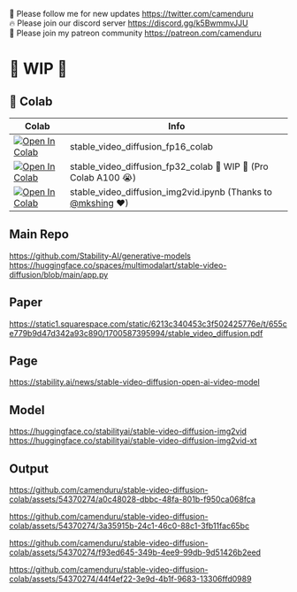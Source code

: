 🐣 Please follow me for new updates https://twitter.com/camenduru <br />
🔥 Please join our discord server https://discord.gg/k5BwmmvJJU <br />
🥳 Please join my patreon community https://patreon.com/camenduru <br />

# 🚦 WIP 🚦

## 🦒 Colab

| Colab | Info
| --- | --- |
[![Open In Colab](https://colab.research.google.com/assets/colab-badge.svg)](https://colab.research.google.com/github/camenduru/stable-video-diffusion-colab/blob/main/stable_video_diffusion_fp16_colab.ipynb) | stable_video_diffusion_fp16_colab
[![Open In Colab](https://colab.research.google.com/assets/colab-badge.svg)](https://colab.research.google.com/github/camenduru/stable-video-diffusion-colab/blob/main/stable_video_diffusion_fp32_colab.ipynb) | stable_video_diffusion_fp32_colab 🚦 WIP 🚦 (Pro Colab A100 😭)
[![Open In Colab](https://colab.research.google.com/assets/colab-badge.svg)](https://colab.research.google.com/github/mkshing/notebooks/blob/main/stable_video_diffusion_img2vid.ipynb) | stable_video_diffusion_img2vid.ipynb (Thanks to [@mkshing](https://twitter.com/mk1stats) ❤)

## Main Repo
https://github.com/Stability-AI/generative-models <br />
https://huggingface.co/spaces/multimodalart/stable-video-diffusion/blob/main/app.py <br />

## Paper
https://static1.squarespace.com/static/6213c340453c3f502425776e/t/655ce779b9d47d342a93c890/1700587395994/stable_video_diffusion.pdf

## Page
https://stability.ai/news/stable-video-diffusion-open-ai-video-model

## Model
https://huggingface.co/stabilityai/stable-video-diffusion-img2vid <br />
https://huggingface.co/stabilityai/stable-video-diffusion-img2vid-xt <br />

## Output

https://github.com/camenduru/stable-video-diffusion-colab/assets/54370274/a0c48028-dbbc-48fa-801b-f950ca068fca

https://github.com/camenduru/stable-video-diffusion-colab/assets/54370274/3a35915b-24c1-46c0-88c1-3fb11fac65bc

https://github.com/camenduru/stable-video-diffusion-colab/assets/54370274/f93ed645-349b-4ee9-99db-9d51426b2eed

https://github.com/camenduru/stable-video-diffusion-colab/assets/54370274/44f4ef22-3e9d-4b1f-9683-13306ffd0989
